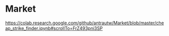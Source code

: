 # Market
https://colab.research.google.com/github/antrautw/Market/blob/master/cheap_strike_finder.ipynb#scrollTo=FrZ493pni3SP
